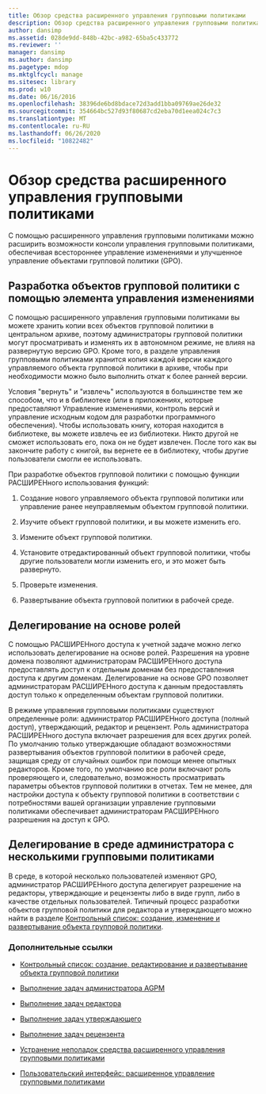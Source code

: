 ```yaml
---
title: Обзор средства расширенного управления групповыми политиками
description: Обзор средства расширенного управления групповыми политиками
author: dansimp
ms.assetid: 028de9dd-848b-42bc-a982-65ba5c433772
ms.reviewer: ''
manager: dansimp
ms.author: dansimp
ms.pagetype: mdop
ms.mktglfcycl: manage
ms.sitesec: library
ms.prod: w10
ms.date: 06/16/2016
ms.openlocfilehash: 38396de6bd8bdace72d3add1bba09769ae26de32
ms.sourcegitcommit: 354664bc527d93f80687cd2eba70d1eea024c7c3
ms.translationtype: MT
ms.contentlocale: ru-RU
ms.lasthandoff: 06/26/2020
ms.locfileid: "10822482"
---
```

# Обзор средства расширенного управления групповыми политиками


С помощью расширенного управления групповыми политиками можно расширить возможности консоли управления групповыми политиками, обеспечивая всестороннее управление изменениями и улучшенное управление объектами групповой политики (GPO).

## Разработка объектов групповой политики с помощью элемента управления изменениями


С помощью расширенного управления групповыми политиками вы можете хранить копии всех объектов групповой политики в центральном архиве, поэтому администраторы групповой политики могут просматривать и изменять их в автономном режиме, не влияя на развернутую версию GPO. Кроме того, в разделе управления групповыми политиками хранится копия каждой версии каждого управляемого объекта групповой политики в архиве, чтобы при необходимости можно было выполнить откат к более ранней версии.

Условия "вернуть" и "извлечь" используются в большинстве тем же способом, что и в библиотеке (или в приложениях, которые предоставляют Управление изменениями, контроль версий и управление исходным кодом для разработки программного обеспечения). Чтобы использовать книгу, которая находится в библиотеке, вы можете извлечь ее из библиотеки. Никто другой не сможет использовать его, пока он не будет извлечен. После того как вы закончите работу с книгой, вы вернете ее в библиотеку, чтобы другие пользователи смогли ее использовать.

При разработке объектов групповой политики с помощью функции РАСШИРЕНного использования функций:

1.  Создание нового управляемого объекта групповой политики или управление ранее неуправляемым объектом групповой политики.

2.  Изучите объект групповой политики, и вы можете изменить его.

3.  Измените объект групповой политики.

4.  Установите отредактированный объект групповой политики, чтобы другие пользователи могли изменить его, и это может быть развернуто.

5.  Проверьте изменения.

6.  Развертывание объекта групповой политики в рабочей среде.

## Делегирование на основе ролей


С помощью РАСШИРЕНного доступа к учетной задаче можно легко использовать делегирование на основе ролей. Разрешения на уровне домена позволяют администраторам РАСШИРЕНного доступа предоставлять доступ к отдельным доменам без предоставления доступа к другим доменам. Делегирование на основе GPO позволяет администраторам РАСШИРЕНного доступа к данным предоставлять доступ только к определенным объектам групповой политики.

В режиме управления групповыми политиками существуют определенные роли: администратор РАСШИРЕНного доступа (полный доступ), утверждающий, редактор и рецензент. Роль администратора РАСШИРЕНного доступа включает разрешения для всех других ролей. По умолчанию только утверждающие обладают возможностями развертывания объектов групповой политики в рабочей среде, защищая среду от случайных ошибок при помощи менее опытных редакторов. Кроме того, по умолчанию все роли включают роль проверяющего и, следовательно, возможность просматривать параметры объектов групповой политики в отчетах. Тем не менее, для настройки доступа к объекту групповой политики в соответствии с потребностями вашей организации управление групповыми политиками обеспечивает администраторам РАСШИРЕНного разрешения на доступ к GPO.

## Делегирование в среде администратора с несколькими групповыми политиками


В среде, в которой несколько пользователей изменяют GPO, администратор РАСШИРЕНного доступа делегирует разрешение на редакторы, утверждающие и рецензенты либо в виде групп, либо в качестве отдельных пользователей. Типичный процесс разработки объектов групповой политики для редактора и утверждающего можно найти в разделе [Контрольный список: создание, изменение и развертывание объекта групповой политики](checklist-create-edit-and-deploy-a-gpo.md).

### Дополнительные ссылки

-   [Контрольный список: создание, редактирование и развертывание объекта групповой политики](checklist-create-edit-and-deploy-a-gpo.md)

-   [Выполнение задач администратора AGPM](performing-agpm-administrator-tasks.md)

-   [Выполнение задач редактора](performing-editor-tasks.md)

-   [Выполнение задач утверждающего](performing-approver-tasks.md)

-   [Выполнение задач рецензента](performing-reviewer-tasks.md)

-   [Устранение неполадок средства расширенного управления групповыми политиками](troubleshooting-advanced-group-policy-management.md)

-   [Пользовательский интерфейс: расширенное управление групповыми политиками](user-interface-advanced-group-policy-management.md)

 

 





